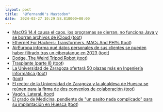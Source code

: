 ```yaml
---
layout: post
title:  "@fernand0's Mastodon"
date:  2024-03-27 10:29:58.810000+00:00
---
```

*  [MacOS 14.4 causa el caos, los programas se cierran, no funciona Java y se borran archivos de iCloud ](https://blog.elhacker.net/2024/03/macos-14-4actualizacion-no-funciona-java-problemas.htm) ([toot](https://mastodon.social/@fernand0/112167183896400716))
*  [Ethernet For Hackers: Transformers, MACs And PHYs ](https://hackaday.com/2024/03/07/ethernet-for-hackers-transformers-macs-and-phys) ([toot](https://mastodon.social/@fernand0/112166928852723681))
*  [AirEuropa informa qué datos personales de sus clientes se pueden haber filtrado tras un ciberataque en 2023 ](https://www.genbeta.com/actualidad/aireuropa-informa-que-datos-personales-sus-clientes-se-pueden-haber-filtrado-ciberataque-202) ([toot](https://mastodon.social/@fernand0/112165289961104844))
*  [Dodge, The Weird Tripod Robot ](https://hackaday.com/2024/03/25/dodge-the-weird-tripod-robot) ([toot](https://mastodon.social/@fernand0/112163417867419749))
*  [Trasplante (parte II) ](https://avecesunafoto.wordpress.com/2024/03/26/trasplante-parte-ii) ([toot](https://mastodon.social/@fernand0/112163322523054895))
*  [La Universidad de Zaragoza ofertará 50 plazas más en Ingeniería Informática  ](https://www.eleconomista.es/empleo/noticias/12735066/03/24/la-universidad-de-zaragoza-ofertara-50-plazas-mas-en-ingenieria-informatica-.html) ([toot](https://mastodon.social/@fernand0/112163209514073013))
*  [ ](https://nixnet.social/users/sl1200) ([toot](https://mastodon.social/@fernand0/112162870485957782))
*  [El rector de la Universidad de Zaragoza y la alcaldesa de Huesca se reúnen para la firma de dos convenios de colaboración ](http://www.unizar.es/actualidad/vernoticia_ng.php?id=8200) ([toot](https://mastodon.social/@fernand0/112162830388279532))
*  [Vagón. Lateral. ](https://www.flickr.com/photos/fernand0/53600901792) ([toot](https://mastodon.social/@fernand0/112162643742592779))
*  [El grado de Medicina, pendiente de &quot;un pasito nada complicado&quot; para su implantación en Huesca  ](https://www.diariodelaltoaragon.es/noticias/2024/03/22/el-grado-de-medicina-de-huesca-pendiente-de-un-pasito-nada-complicado-para-su-implantacion-1720816-daa.html) ([toot](https://mastodon.social/@fernand0/112162633644613009))

